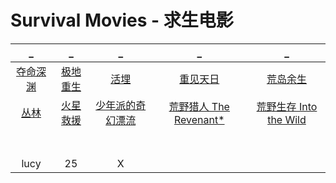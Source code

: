 # Survival Movies - 求生电影

| _ | _ | _ | _ | _ |
|:---:|:---:|:---:|:---:|:---:|
| [夺命深渊]() | [极地重生]() | [活埋]() | [重见天日]() | [荒岛余生]() |
| [丛林]() | [火星救援]() | [少年派的奇幻漂流]() | [荒野猎人 The Revenant*]() | [荒野生存 Into the Wild]() |
| []() | []() | []() | []() | []() |
| []() | []() | []() | []() | []() |
| []() | []() | []() | []() | []() |
| []() | []() | []() | []() | []() |
| []() | []() | []() | []() | []() |
| []() | []() | []() | []() | []() |
| []() | []() | []() | []() | []() |
| lucy | 25 | X |

